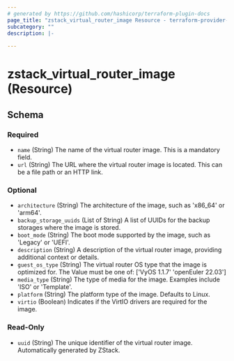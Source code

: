 ```yaml
---
# generated by https://github.com/hashicorp/terraform-plugin-docs
page_title: "zstack_virtual_router_image Resource - terraform-provider-zstack"
subcategory: ""
description: |-
  
---
```


# zstack_virtual_router_image (Resource)





<!-- schema generated by tfplugindocs -->
## Schema

### Required

- `name` (String) The name of the virtual router image. This is a mandatory field.
- `url` (String) The URL where the virtual router image is located. This can be a file path or an HTTP link.

### Optional

- `architecture` (String) The architecture of the image, such as 'x86_64' or 'arm64'.
- `backup_storage_uuids` (List of String) A list of UUIDs for the backup storages where the image is stored.
- `boot_mode` (String) The boot mode supported by the image, such as 'Legacy' or 'UEFI'.
- `description` (String) A description of the virtual router image, providing additional context or details.
- `guest_os_type` (String) The virtual router OS type that the image is optimized for. The Value must be one of: ['VyOS 1.1.7' 'openEuler 22.03']
- `media_type` (String) The type of media for the image. Examples include 'ISO' or 'Template'.
- `platform` (String) The platform type of the image. Defaults to Linux.
- `virtio` (Boolean) Indicates if the VirtIO drivers are required for the image.

### Read-Only

- `uuid` (String) The unique identifier of the virtual router image. Automatically generated by ZStack.
